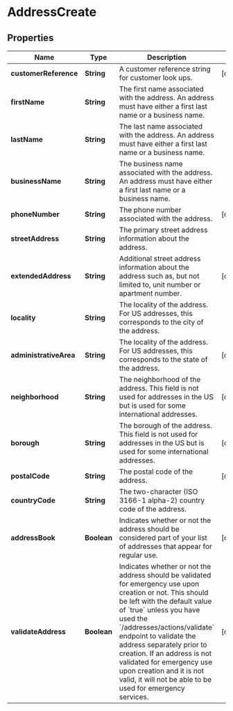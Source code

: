 

# AddressCreate


## Properties

| Name | Type | Description | Notes |
|------------ | ------------- | ------------- | -------------|
|**customerReference** | **String** | A customer reference string for customer look ups. |  [optional] |
|**firstName** | **String** | The first name associated with the address. An address must have either a first last name or a business name. |  |
|**lastName** | **String** | The last name associated with the address. An address must have either a first last name or a business name. |  |
|**businessName** | **String** | The business name associated with the address. An address must have either a first last name or a business name. |  |
|**phoneNumber** | **String** | The phone number associated with the address. |  [optional] |
|**streetAddress** | **String** | The primary street address information about the address. |  |
|**extendedAddress** | **String** | Additional street address information about the address such as, but not limited to, unit number or apartment number. |  [optional] |
|**locality** | **String** | The locality of the address. For US addresses, this corresponds to the city of the address. |  |
|**administrativeArea** | **String** | The locality of the address. For US addresses, this corresponds to the state of the address. |  [optional] |
|**neighborhood** | **String** | The neighborhood of the address. This field is not used for addresses in the US but is used for some international addresses. |  [optional] |
|**borough** | **String** | The borough of the address. This field is not used for addresses in the US but is used for some international addresses. |  [optional] |
|**postalCode** | **String** | The postal code of the address. |  [optional] |
|**countryCode** | **String** | The two-character (ISO 3166-1 alpha-2) country code of the address. |  |
|**addressBook** | **Boolean** | Indicates whether or not the address should be considered part of your list of addresses that appear for regular use. |  [optional] |
|**validateAddress** | **Boolean** | Indicates whether or not the address should be validated for emergency use upon creation or not. This should be left with the default value of &#x60;true&#x60; unless you have used the &#x60;/addresses/actions/validate&#x60; endpoint to validate the address separately prior to creation. If an address is not validated for emergency use upon creation and it is not valid, it will not be able to be used for emergency services. |  [optional] |



